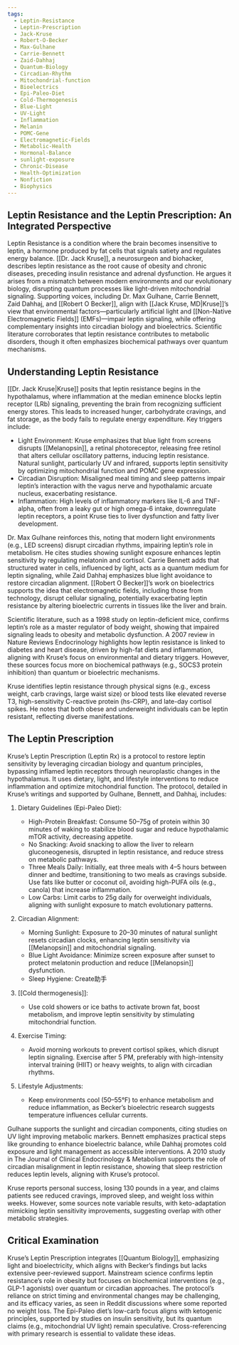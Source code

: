 ```yaml
---
tags:
  - Leptin-Resistance
  - Leptin-Prescription
  - Jack-Kruse
  - Robert-O-Becker
  - Max-Gulhane
  - Carrie-Bennett
  - Zaid-Dahhaj
  - Quantum-Biology
  - Circadian-Rhythm
  - Mitochondrial-function
  - Bioelectrics
  - Epi-Paleo-Diet
  - Cold-Thermogenesis
  - Blue-Light
  - UV-Light
  - Inflammation
  - Melanin
  - POMC-Gene
  - Electromagnetic-Fields
  - Metabolic-Health
  - Hormonal-Balance
  - sunlight-exposure
  - Chronic-Disease
  - Health-Optimization
  - Nonfiction
  - Biophysics
---
```


## Leptin Resistance and the Leptin Prescription: An Integrated Perspective

Leptin Resistance is a condition where the brain becomes insensitive to leptin, a hormone produced by fat cells that signals satiety and regulates energy balance. [[Dr. Jack Kruse]], a neurosurgeon and biohacker, describes leptin resistance as the root cause of obesity and chronic diseases, preceding insulin resistance and adrenal dysfunction. He argues it arises from a mismatch between modern environments and our evolutionary biology, disrupting quantum processes like light-driven mitochondrial signaling. Supporting voices, including Dr. Max Gulhane, Carrie Bennett, Zaid Dahhaj, and [[Robert O Becker]], align with [[Jack Kruse, MD|Kruse]]’s view that environmental factors—particularly artificial light and [[Non-Native Electromagnetic Fields]] (EMFs)—impair leptin signaling, while offering complementary insights into circadian biology and bioelectrics. Scientific literature corroborates that leptin resistance contributes to metabolic disorders, though it often emphasizes biochemical pathways over quantum mechanisms.

## Understanding Leptin Resistance

[[Dr. Jack Kruse|Kruse]] posits that leptin resistance begins in the hypothalamus, where inflammation at the median eminence blocks leptin receptor (LRb) signaling, preventing the brain from recognizing sufficient energy stores. This leads to increased hunger, carbohydrate cravings, and fat storage, as the body fails to regulate energy expenditure. Key triggers include:

- Light Environment: Kruse emphasizes that blue light from screens disrupts [[Melanopsin]], a retinal photoreceptor, releasing free retinol that alters cellular oscillatory patterns, inducing leptin resistance. Natural sunlight, particularly UV and infrared, supports leptin sensitivity by optimizing mitochondrial function and POMC gene expression.
- Circadian Disruption: Misaligned meal timing and sleep patterns impair leptin’s interaction with the vagus nerve and hypothalamic arcuate nucleus, exacerbating resistance.
- Inflammation: High levels of inflammatory markers like IL-6 and TNF-alpha, often from a leaky gut or high omega-6 intake, downregulate leptin receptors, a point Kruse ties to liver dysfunction and fatty liver development.

Dr. Max Gulhane reinforces this, noting that modern light environments (e.g., LED screens) disrupt circadian rhythms, impairing leptin’s role in metabolism. He cites studies showing sunlight exposure enhances leptin sensitivity by regulating melatonin and cortisol. Carrie Bennett adds that structured water in cells, influenced by light, acts as a quantum medium for leptin signaling, while Zaid Dahhaj emphasizes blue light avoidance to restore circadian alignment. [[Robert O Becker]]’s work on bioelectrics supports the idea that electromagnetic fields, including those from technology, disrupt cellular signaling, potentially exacerbating leptin resistance by altering bioelectric currents in tissues like the liver and brain.

Scientific literature, such as a 1998 study on leptin-deficient mice, confirms leptin’s role as a master regulator of body weight, showing that impaired signaling leads to obesity and metabolic dysfunction. A 2007 review in Nature Reviews Endocrinology highlights how leptin resistance is linked to diabetes and heart disease, driven by high-fat diets and inflammation, aligning with Kruse’s focus on environmental and dietary triggers. However, these sources focus more on biochemical pathways (e.g., SOCS3 protein inhibition) than quantum or bioelectric mechanisms.

Kruse identifies leptin resistance through physical signs (e.g., excess weight, carb cravings, large waist size) or blood tests like elevated reverse T3, high-sensitivity C-reactive protein (hs-CRP), and late-day cortisol spikes. He notes that both obese and underweight individuals can be leptin resistant, reflecting diverse manifestations.

## The Leptin Prescription

Kruse’s Leptin Prescription (Leptin Rx) is a protocol to restore leptin sensitivity by leveraging circadian biology and quantum principles, bypassing inflamed leptin receptors through neuroplastic changes in the hypothalamus. It uses dietary, light, and lifestyle interventions to reduce inflammation and optimize mitochondrial function. The protocol, detailed in Kruse’s writings and supported by Gulhane, Bennett, and Dahhaj, includes:

1. Dietary Guidelines (Epi-Paleo Diet):
    - High-Protein Breakfast: Consume 50–75g of protein within 30 minutes of waking to stabilize blood sugar and reduce hypothalamic mTOR activity, decreasing appetite.
    - No Snacking: Avoid snacking to allow the liver to relearn gluconeogenesis, disrupted in leptin resistance, and reduce stress on metabolic pathways.
    - Three Meals Daily: Initially, eat three meals with 4–5 hours between dinner and bedtime, transitioning to two meals as cravings subside. Use fats like butter or coconut oil, avoiding high-PUFA oils (e.g., canola) that increase inflammation.
    - Low Carbs: Limit carbs to 25g daily for overweight individuals, aligning with sunlight exposure to match evolutionary patterns.

2. Circadian Alignment:
    - Morning Sunlight: Exposure to 20–30 minutes of natural sunlight resets circadian clocks, enhancing leptin sensitivity via [[Melanopsin]] and mitochondrial signaling.
    - Blue Light Avoidance: Minimize screen exposure after sunset to protect melatonin production and reduce [[Melanopsin]] dysfunction.
    - Sleep Hygiene: Create助手
        
3. [[Cold thermogenesis]]:
    - Use cold showers or ice baths to activate brown fat, boost metabolism, and improve leptin sensitivity by stimulating mitochondrial function.
        
4. Exercise Timing:
    - Avoid morning workouts to prevent cortisol spikes, which disrupt leptin signaling. Exercise after 5 PM, preferably with high-intensity interval training (HIIT) or heavy weights, to align with circadian rhythms.
        
5. Lifestyle Adjustments:
    - Keep environments cool (50–55°F) to enhance metabolism and reduce inflammation, as Becker’s bioelectric research suggests temperature influences cellular currents.

Gulhane supports the sunlight and circadian components, citing studies on UV light improving metabolic markers. Bennett emphasizes practical steps like grounding to enhance bioelectric balance, while Dahhaj promotes cold exposure and light management as accessible interventions. A 2010 study in The Journal of Clinical Endocrinology & Metabolism supports the role of circadian misalignment in leptin resistance, showing that sleep restriction reduces leptin levels, aligning with Kruse’s protocol.

Kruse reports personal success, losing 130 pounds in a year, and claims patients see reduced cravings, improved sleep, and weight loss within weeks. However, some sources note variable results, with keto-adaptation mimicking leptin sensitivity improvements, suggesting overlap with other metabolic strategies.

## Critical Examination

Kruse’s Leptin Prescription integrates [[Quantum Biology]], emphasizing light and bioelectricity, which aligns with Becker’s findings but lacks extensive peer-reviewed support. Mainstream science confirms leptin resistance’s role in obesity but focuses on biochemical interventions (e.g., GLP-1 agonists) over quantum or circadian approaches. The protocol’s reliance on strict timing and environmental changes may be challenging, and its efficacy varies, as seen in Reddit discussions where some reported no weight loss. The Epi-Paleo diet’s low-carb focus aligns with ketogenic principles, supported by studies on insulin sensitivity, but its quantum claims (e.g., mitochondrial UV light) remain speculative. Cross-referencing with primary research is essential to validate these ideas.